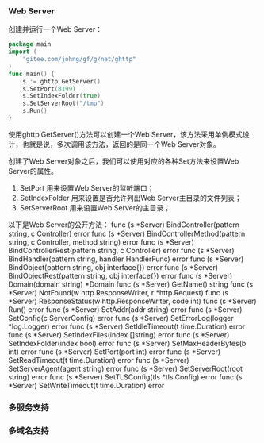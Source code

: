 ### Web Server
创建并运行一个Web Server：
```go
package main
import (
    "gitee.com/johng/gf/g/net/ghttp"
)
func main() {
    s := ghttp.GetServer()
    s.SetPort(8199)
    s.SetIndexFolder(true)
    s.SetServerRoot("/tmp")
    s.Run()
}
```
使用ghttp.GetServer()方法可以创建一个Web Server，该方法采用单例模式设计，也就是说，多次调用该方法，返回的是同一个Web Server对象。

创建了Web Server对象之后，我们可以使用对应的各种Set方法来设置Web Server的属性。
1. SetPort 用来设置Web Server的监听端口；
2. SetIndexFolder 用来设置是否允许列出Web Server主目录的文件列表；
3. SetServerRoot 用来设置Web Server的主目录；

以下是Web Server的公开方法：
    func (s *Server) BindController(pattern string, c Controller) error
    func (s *Server) BindControllerMethod(pattern string, c Controller, method string) error
    func (s *Server) BindControllerRest(pattern string, c Controller) error
    func (s *Server) BindHandler(pattern string, handler HandlerFunc) error
    func (s *Server) BindObject(pattern string, obj interface{}) error
    func (s *Server) BindObjectRest(pattern string, obj interface{}) error
    func (s *Server) Domain(domain string) *Domain
    func (s *Server) GetName() string
    func (s *Server) NotFound(w http.ResponseWriter, r *http.Request)
    func (s *Server) ResponseStatus(w http.ResponseWriter, code int)
    func (s *Server) Run() error
    func (s *Server) SetAddr(addr string) error
    func (s *Server) SetConfig(c ServerConfig) error
    func (s *Server) SetErrorLog(logger *log.Logger) error
    func (s *Server) SetIdleTimeout(t time.Duration) error
    func (s *Server) SetIndexFiles(index []string) error
    func (s *Server) SetIndexFolder(index bool) error
    func (s *Server) SetMaxHeaderBytes(b int) error
    func (s *Server) SetPort(port int) error
    func (s *Server) SetReadTimeout(t time.Duration) error
    func (s *Server) SetServerAgent(agent string) error
    func (s *Server) SetServerRoot(root string) error
    func (s *Server) SetTLSConfig(tls *tls.Config) error
    func (s *Server) SetWriteTimeout(t time.Duration) error
### 多服务支持


### 多域名支持